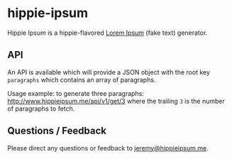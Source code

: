 hippie-ipsum
============

Hippie Ipsum is a hippie-flavored [Lorem Ipsum](http://en.wikipedia.org/wiki/Lorem_ipsum) (fake text) generator.

## API

An API is available which will provide a JSON object with the root key `paragraphs` which contains an array of
paragraphs.

Usage example: to generate three paragraphs: http://www.hippieipsum.me/api/v1/get/3 where the trailing `3` is the number of paragraphs to fetch.

## Questions / Feedback

Please direct any questions or feedback to jeremy@hippieipsum.me.
